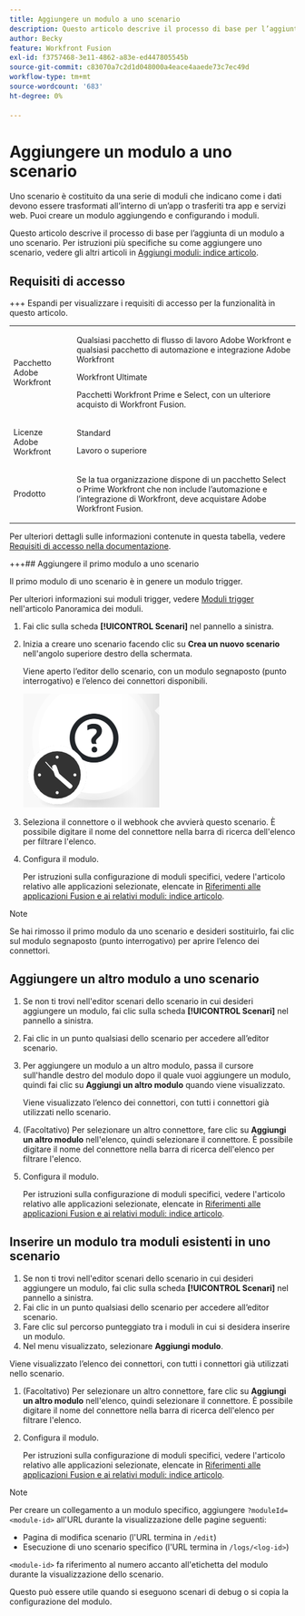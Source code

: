 ```yaml
---
title: Aggiungere un modulo a uno scenario
description: Questo articolo descrive il processo di base per l’aggiunta di un modulo a uno scenario.
author: Becky
feature: Workfront Fusion
exl-id: f3757468-3e11-4862-a83e-ed447805545b
source-git-commit: c83070a7c2d1d048000a4eace4aaede73c7ec49d
workflow-type: tm+mt
source-wordcount: '683'
ht-degree: 0%

---
```


# Aggiungere un modulo a uno scenario

Uno scenario è costituito da una serie di moduli che indicano come i dati devono essere trasformati all’interno di un’app o trasferiti tra app e servizi web. Puoi creare un modulo aggiungendo e configurando i moduli.

Questo articolo descrive il processo di base per l’aggiunta di un modulo a uno scenario. Per istruzioni più specifiche su come aggiungere uno scenario, vedere gli altri articoli in [Aggiungi moduli: indice articolo](/help/workfront-fusion/create-scenarios/add-modules/add-modules-toc.md).

## Requisiti di accesso

+++ Espandi per visualizzare i requisiti di accesso per la funzionalità in questo articolo.

<table style="table-layout:auto">
 <col> 
 <col> 
 <tbody> 
  <tr> 
   <td role="rowheader">Pacchetto Adobe Workfront</td> 
   <td> <p>Qualsiasi pacchetto di flusso di lavoro Adobe Workfront e qualsiasi pacchetto di automazione e integrazione Adobe Workfront</p><p>Workfront Ultimate</p><p>Pacchetti Workfront Prime e Select, con un ulteriore acquisto di Workfront Fusion.</p> </td> 
  </tr> 
  <tr data-mc-conditions=""> 
   <td role="rowheader">Licenze Adobe Workfront</td> 
   <td> <p>Standard</p><p>Lavoro o superiore</p> </td> 
  </tr> 
  <tr> 
   <td role="rowheader">Prodotto</td> 
   <td>
   <p>Se la tua organizzazione dispone di un pacchetto Select o Prime Workfront che non include l’automazione e l’integrazione di Workfront, deve acquistare Adobe Workfront Fusion.</li></ul>
   </td> 
  </tr>
 </tbody> 
</table>

Per ulteriori dettagli sulle informazioni contenute in questa tabella, vedere [Requisiti di accesso nella documentazione](/help/workfront-fusion/references/licenses-and-roles/access-level-requirements-in-documentation.md).

+++## Aggiungere il primo modulo a uno scenario

Il primo modulo di uno scenario è in genere un modulo trigger.

Per ulteriori informazioni sui moduli trigger, vedere [Moduli trigger](/help/workfront-fusion/get-started-with-fusion/understand-fusion/module-overview.md#trigger-modules) nell&#39;articolo Panoramica dei moduli.

1. Fai clic sulla scheda **[!UICONTROL Scenari]** nel pannello a sinistra.
1. Inizia a creare uno scenario facendo clic su **Crea un nuovo scenario** nell&#39;angolo superiore destro della schermata.

   Viene aperto l’editor dello scenario, con un modulo segnaposto (punto interrogativo) e l’elenco dei connettori disponibili.

   ![Modulo segnaposto](assets/placeholder-module.png)

1. Seleziona il connettore o il webhook che avvierà questo scenario. È possibile digitare il nome del connettore nella barra di ricerca dell&#39;elenco per filtrare l&#39;elenco.
1. Configura il modulo.

   Per istruzioni sulla configurazione di moduli specifici, vedere l&#39;articolo relativo alle applicazioni selezionate, elencate in [Riferimenti alle applicazioni Fusion e ai relativi moduli: indice articolo](/help/workfront-fusion/references/apps-and-modules/apps-and-modules-toc.md).

>[!NOTE]
>
>Se hai rimosso il primo modulo da uno scenario e desideri sostituirlo, fai clic sul modulo segnaposto (punto interrogativo) per aprire l’elenco dei connettori.

## Aggiungere un altro modulo a uno scenario

1. Se non ti trovi nell&#39;editor scenari dello scenario in cui desideri aggiungere un modulo, fai clic sulla scheda **[!UICONTROL Scenari]** nel pannello a sinistra.
1. Fai clic in un punto qualsiasi dello scenario per accedere all’editor scenario.
1. Per aggiungere un modulo a un altro modulo, passa il cursore sull&#39;handle destro del modulo dopo il quale vuoi aggiungere un modulo, quindi fai clic su **Aggiungi un altro modulo** quando viene visualizzato.

   Viene visualizzato l’elenco dei connettori, con tutti i connettori già utilizzati nello scenario.

1. (Facoltativo) Per selezionare un altro connettore, fare clic su **Aggiungi un altro modulo** nell&#39;elenco, quindi selezionare il connettore. È possibile digitare il nome del connettore nella barra di ricerca dell&#39;elenco per filtrare l&#39;elenco.
1. Configura il modulo.

   Per istruzioni sulla configurazione di moduli specifici, vedere l&#39;articolo relativo alle applicazioni selezionate, elencate in [Riferimenti alle applicazioni Fusion e ai relativi moduli: indice articolo](/help/workfront-fusion/references/apps-and-modules/apps-and-modules-toc.md).

## Inserire un modulo tra moduli esistenti in uno scenario

1. Se non ti trovi nell&#39;editor scenari dello scenario in cui desideri aggiungere un modulo, fai clic sulla scheda **[!UICONTROL Scenari]** nel pannello a sinistra.
1. Fai clic in un punto qualsiasi dello scenario per accedere all’editor scenario.
1. Fare clic sul percorso punteggiato tra i moduli in cui si desidera inserire un modulo.
1. Nel menu visualizzato, selezionare **Aggiungi modulo**.

Viene visualizzato l’elenco dei connettori, con tutti i connettori già utilizzati nello scenario.

1. (Facoltativo) Per selezionare un altro connettore, fare clic su **Aggiungi un altro modulo** nell&#39;elenco, quindi selezionare il connettore. È possibile digitare il nome del connettore nella barra di ricerca dell&#39;elenco per filtrare l&#39;elenco.
1. Configura il modulo.

   Per istruzioni sulla configurazione di moduli specifici, vedere l&#39;articolo relativo alle applicazioni selezionate, elencate in [Riferimenti alle applicazioni Fusion e ai relativi moduli: indice articolo](/help/workfront-fusion/references/apps-and-modules/apps-and-modules-toc.md).

>[!NOTE]
>
>Per creare un collegamento a un modulo specifico, aggiungere `?moduleId=<module-id>` all&#39;URL durante la visualizzazione delle pagine seguenti:
>
>* Pagina di modifica scenario (l&#39;URL termina in `/edit`)
>* Esecuzione di uno scenario specifico (l&#39;URL termina in `/logs/<log-id>`)
>
>`<module-id>` fa riferimento al numero accanto all&#39;etichetta del modulo durante la visualizzazione dello scenario.
>
>Questo può essere utile quando si eseguono scenari di debug o si copia la configurazione del modulo.
